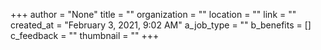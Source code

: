 +++
author = "None"
title = ""
organization = ""
location = ""
link = ""
created_at = "February 3, 2021, 9:02 AM"
a_job_type = ""
b_benefits = []
c_feedback = ""
thumbnail = ""
+++
